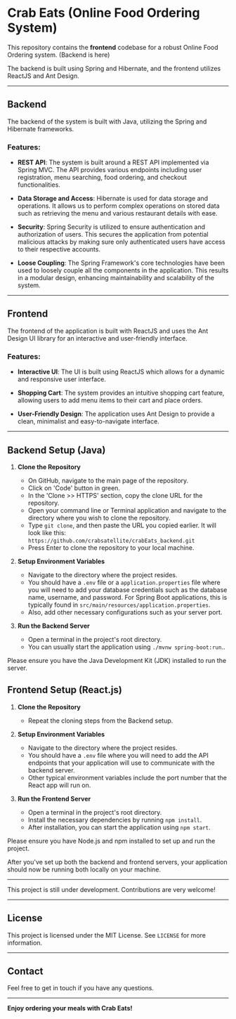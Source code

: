 # Crab Eats (Online Food Ordering System)

This repository contains the **frontend** codebase for a robust Online Food Ordering system. (Backend is here) 

The backend is built using Spring and Hibernate, and the frontend utilizes ReactJS and Ant Design.

---

## Backend

The backend of the system is built with Java, utilizing the Spring and Hibernate frameworks.

### Features:

- **REST API**: The system is built around a REST API implemented via Spring MVC. The API provides various endpoints including user registration, menu searching, food ordering, and checkout functionalities.

- **Data Storage and Access**: Hibernate is used for data storage and operations. It allows us to perform complex operations on stored data such as retrieving the menu and various restaurant details with ease.

- **Security**: Spring Security is utilized to ensure authentication and authorization of users. This secures the application from potential malicious attacks by making sure only authenticated users have access to their respective accounts.

- **Loose Coupling**: The Spring Framework's core technologies have been used to loosely couple all the components in the application. This results in a modular design, enhancing maintainability and scalability of the system.

---

## Frontend

The frontend of the application is built with ReactJS and uses the Ant Design UI library for an interactive and user-friendly interface.

### Features:

- **Interactive UI**: The UI is built using ReactJS which allows for a dynamic and responsive user interface.

- **Shopping Cart**: The system provides an intuitive shopping cart feature, allowing users to add menu items to their cart and place orders.

- **User-Friendly Design**: The application uses Ant Design to provide a clean, minimalist and easy-to-navigate interface.

---

## Backend Setup (Java)

1. **Clone the Repository**
   - On GitHub, navigate to the main page of the repository.
   - Click on 'Code' button in green.
   - In the 'Clone >> HTTPS' section, copy the clone URL for the repository.
   - Open your command line or Terminal application and navigate to the directory where you wish to clone the repository.
   - Type `git clone`, and then paste the URL you copied earlier. It will look like this: `https://github.com/crabsatellite/crabEats_backend.git`
   - Press Enter to clone the repository to your local machine.

2. **Setup Environment Variables**
   - Navigate to the directory where the project resides.
   - You should have a `.env` file or a `application.properties` file where you will need to add your database credentials such as the database name, username, and password. For Spring Boot applications, this is typically found in `src/main/resources/application.properties`.
   - Also, add other necessary configurations such as your server port.

3. **Run the Backend Server**
   - Open a terminal in the project's root directory.
   - You can usually start the application using `./mvnw spring-boot:run`..

Please ensure you have the Java Development Kit (JDK) installed to run the server.

## Frontend Setup (React.js)

1. **Clone the Repository**
   - Repeat the cloning steps from the Backend setup.

2. **Setup Environment Variables**
   - Navigate to the directory where the project resides.
   - You should have a `.env` file where you will need to add the API endpoints that your application will use to communicate with the backend server.
   - Other typical environment variables include the port number that the React app will run on.

3. **Run the Frontend Server**
   - Open a terminal in the project's root directory.
   - Install the necessary dependencies by running `npm install`.
   - After installation, you can start the application using `npm start`.

Please ensure you have Node.js and npm installed to set up and run the project.

After you've set up both the backend and frontend servers, your application should now be running both locally on your machine.

---

This project is still under development. Contributions are very welcome!

---

## License

This project is licensed under the MIT License. See `LICENSE` for more information.

---

## Contact

Feel free to get in touch if you have any questions. 

---

**Enjoy ordering your meals with Crab Eats!**
